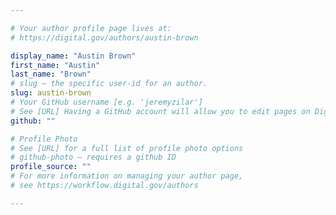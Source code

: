 ```yaml
---

# Your author profile page lives at:
# https://digital.gov/authors/austin-brown

display_name: "Austin Brown"
first_name: "Austin"
last_name: "Brown"
# slug — the specific user-id for an author.
slug: austin-brown
# Your GitHub username [e.g. 'jeremyzilar']
# See [URL] Having a GitHub account will allow you to edit pages on DigitalGov. The image used in your GitHub account can also be used to populate your digital.gov profile photo.
github: ""

# Profile Photo
# See [URL] for a full list of profile photo options
# github-photo — requires a github ID
profile_source: ""
# For more information on managing your author page,
# see https://workflow.digital.gov/authors

---
```

